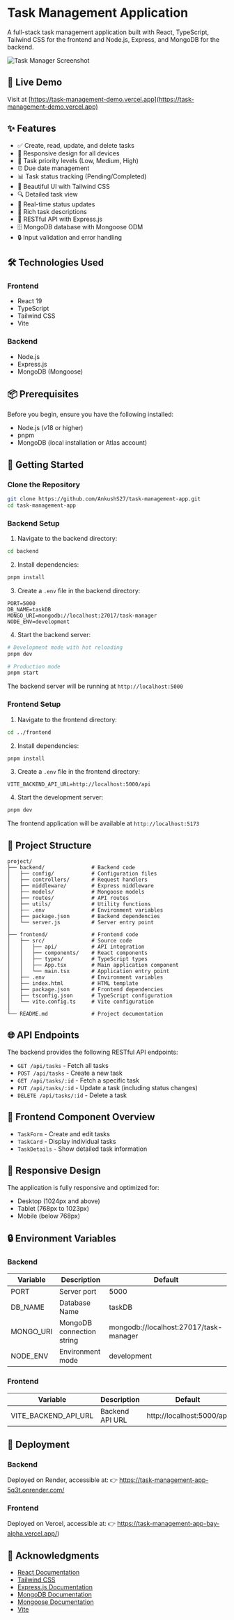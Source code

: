 # Task Management Application

A full-stack task management application built with React, TypeScript, Tailwind CSS for the frontend and Node.js, Express, and MongoDB for the backend.

![Task Manager Screenshot](https://task-management-app-bay-alpha.vercel.app/)

## 🚀 Live Demo

Visit at [https://task-management-demo.vercel.app](https://task-management-demo.vercel.app)

## ✨ Features

- ✅ Create, read, update, and delete tasks
- 📱 Responsive design for all devices
- 🎯 Task priority levels (Low, Medium, High)
- ⏰ Due date management
- 📊 Task status tracking (Pending/Completed)
- 🎨 Beautiful UI with Tailwind CSS
- 🔍 Detailed task view
- 🚦 Real-time status updates
- 📝 Rich task descriptions
- 🔄 RESTful API with Express.js
- 🗄️ MongoDB database with Mongoose ODM
- 🔒 Input validation and error handling

## 🛠️ Technologies Used

### Frontend
- React 19
- TypeScript
- Tailwind CSS
- Vite

### Backend
- Node.js
- Express.js
- MongoDB (Mongoose)

## 📦 Prerequisites

Before you begin, ensure you have the following installed:
- Node.js (v18 or higher)
- pnpm
- MongoDB (local installation or Atlas account)

## 🚀 Getting Started

### Clone the Repository
```bash
git clone https://github.com/AnkushS27/task-management-app.git
cd task-management-app
```

### Backend Setup

1. Navigate to the backend directory:
```bash
cd backend
```

2. Install dependencies:
```bash
pnpm install
```

3. Create a `.env` file in the backend directory:
```env
PORT=5000
DB_NAME=taskDB
MONGO_URI=mongodb://localhost:27017/task-manager
NODE_ENV=development
```

4. Start the backend server:
```bash
# Development mode with hot reloading
pnpm dev

# Production mode
pnpm start
```

The backend server will be running at `http://localhost:5000`

### Frontend Setup

1. Navigate to the frontend directory:
```bash
cd ../frontend
```

2. Install dependencies:
```bash
pnpm install
```

3. Create a `.env` file in the frontend directory:
```env
VITE_BACKEND_API_URL=http://localhost:5000/api
```

4. Start the development server:
```bash
pnpm dev
```

The frontend application will be available at `http://localhost:5173`

## 📁 Project Structure

```
project/
├── backend/               # Backend code
│   ├── config/            # Configuration files
│   ├── controllers/       # Request handlers
│   ├── middleware/        # Express middleware
│   ├── models/            # Mongoose models
│   ├── routes/            # API routes
│   ├── utils/             # Utility functions
│   ├── .env               # Environment variables
│   ├── package.json       # Backend dependencies
│   └── server.js          # Server entry point
│
├── frontend/              # Frontend code
│   ├── src/               # Source code
│   │   ├── api/           # API integration
│   │   ├── components/    # React components
│   │   ├── types/         # TypeScript types
│   │   ├── App.tsx        # Main application component
│   │   └── main.tsx       # Application entry point
│   ├── .env               # Environment variables
│   ├── index.html         # HTML template
│   ├── package.json       # Frontend dependencies
│   ├── tsconfig.json      # TypeScript configuration
│   └── vite.config.ts     # Vite configuration
│
└── README.md              # Project documentation
```

## 🌐 API Endpoints

The backend provides the following RESTful API endpoints:

- `GET /api/tasks` - Fetch all tasks
- `POST /api/tasks` - Create a new task
- `GET /api/tasks/:id` - Fetch a specific task
- `PUT /api/tasks/:id` - Update a task (including status changes)
- `DELETE /api/tasks/:id` - Delete a task

## 🎨 Frontend Component Overview

- `TaskForm` - Create and edit tasks
- `TaskCard` - Display individual tasks
- `TaskDetails` - Show detailed task information

## 📱 Responsive Design

The application is fully responsive and optimized for:
- Desktop (1024px and above)
- Tablet (768px to 1023px)
- Mobile (below 768px)

## 🔒 Environment Variables

### Backend
| Variable | Description | Default |
|----------|-------------|---------|
| PORT | Server port | 5000 |
| DB_NAME | Database Name | taskDB |
| MONGO_URI | MongoDB connection string | mongodb://localhost:27017/task-manager |
| NODE_ENV | Environment mode | development |

### Frontend
| Variable | Description | Default |
|----------|-------------|---------|
| VITE_BACKEND_API_URL | Backend API URL | http://localhost:5000/api |

## 🚀 Deployment

### Backend
Deployed on Render, accessible at:
👉 https://task-management-app-5q3t.onrender.com/

### Frontend
Deployed on Vercel, accessible at:
👉 https://task-management-app-bay-alpha.vercel.app/)

## 🙏 Acknowledgments

- [React Documentation](https://react.dev)
- [Tailwind CSS](https://tailwindcss.com)
- [Express.js Documentation](https://expressjs.com)
- [MongoDB Documentation](https://docs.mongodb.com)
- [Mongoose Documentation](https://mongoosejs.com/docs)
- [Vite](https://vitejs.dev)